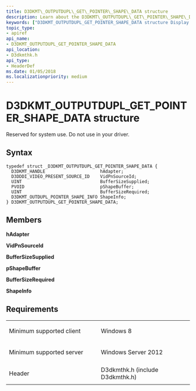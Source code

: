 ```yaml
---
title: D3DKMT\_OUTPUTDUPL\_GET\_POINTER\_SHAPE\_DATA structure
description: Learn about the D3DKMT\_OUTPUTDUPL\_GET\_POINTER\_SHAPE\_DATA structure, which is reserved for system use. Do not use in your driver.
keywords: ["D3DKMT_OUTPUTDUPL_GET_POINTER_SHAPE_DATA structure Display Devices"]
topic_type:
- apiref
api_name:
- D3DKMT_OUTPUTDUPL_GET_POINTER_SHAPE_DATA
api_location:
- D3dkmthk.h
api_type:
- HeaderDef
ms.date: 01/05/2018
ms.localizationpriority: medium
---
```


# D3DKMT\_OUTPUTDUPL\_GET\_POINTER\_SHAPE\_DATA structure


Reserved for system use. Do not use in your driver.

## Syntax

```ManagedCPlusPlus
typedef struct _D3DKMT_OUTPUTDUPL_GET_POINTER_SHAPE_DATA {
  D3DKMT_HANDLE                     hAdapter;
  D3DDDI_VIDEO_PRESENT_SOURCE_ID    VidPnSourceId;
  UINT                              BufferSizeSupplied;
  PVOID                             pShapeBuffer;
  UINT                              BufferSizeRequired;
  D3DKMT_OUTDUPL_POINTER_SHAPE_INFO ShapeInfo;
} D3DKMT_OUTPUTDUPL_GET_POINTER_SHAPE_DATA;
```

## Members

**hAdapter**

**VidPnSourceId**

**BufferSizeSupplied**

**pShapeBuffer**

**BufferSizeRequired**

**ShapeInfo**

## Requirements

<table>
<colgroup>
<col width="50%" />
<col width="50%" />
</colgroup>
<tbody>
<tr class="odd">
<td align="left"><p>Minimum supported client</p></td>
<td align="left"><p>Windows 8</p></td>
</tr>
<tr class="even">
<td align="left"><p>Minimum supported server</p></td>
<td align="left"><p>Windows Server 2012</p></td>
</tr>
<tr class="odd">
<td align="left"><p>Header</p></td>
<td align="left">D3dkmthk.h (include D3dkmthk.h)</td>
</tr>
</tbody>
</table>

 

 





